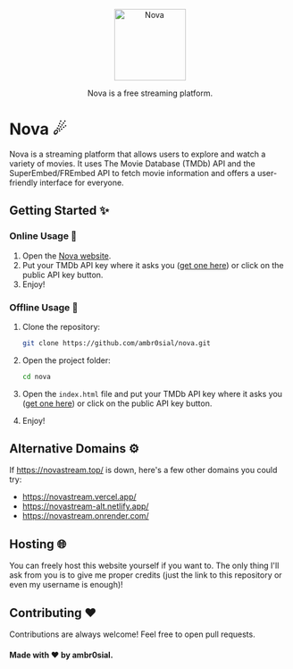 <p align="center">
  <a href="https://github.com/ambr0sial/nova"><img src="https://media.tenor.com/zaSpqiXC8s8AAAAi/comet.gif" alt="Nova" width="128" /></a> 
</p>
<p align="center">
  Nova is a free streaming platform.
</p>

# Nova ☄

Nova is a streaming platform that allows users to explore and watch a variety of movies. It uses The Movie Database (TMDb) API and the SuperEmbed/FREmbed API to fetch movie information and offers a user-friendly interface for everyone.

## Getting Started ✨

### Online Usage 🎉

1. Open the [Nova website](https://novastream.top/).
2. Put your TMDb API key where it asks you ([get one here](https://www.themoviedb.org/documentation/api)) or click on the public API key button.
3. Enjoy!

### Offline Usage 💾

1. Clone the repository:

   ```bash
   git clone https://github.com/ambr0sial/nova.git
   ```
2. Open the project folder:
   ```bash
   cd nova
   ```
3. Open the `index.html` file and put your TMDb API key where it asks you ([get one here](https://www.themoviedb.org/documentation/api)) or click on the public API key button.
4. Enjoy!

## Alternative Domains ⚙️

If https://novastream.top/ is down, here's a few other domains you could try:

- https://novastream.vercel.app/
- https://novastream-alt.netlify.app/
- https://novastream.onrender.com/

## Hosting 🌐

You can freely host this website yourself if you want to. The only thing I'll ask from you is to give me proper credits (just the link to this repository or even my username is enough)!

## Contributing ❤

Contributions are always welcome! Feel free to open pull requests.

#### Made with ❤ by ambr0sial.
